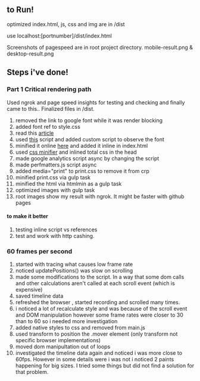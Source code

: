 ## to Run!

optimized index.html, js, css and img are in /dist

use localhost:[portnumber]/dist/index.html

Screenshots of pagespeed are in root project directory. mobile-result.png & desktop-result.png

## Steps i've done!

### Part 1 Critical rendering path

Used ngrok and page speed insights for testing and checking and finally came to this.. Finalized files in /dist.

1. removed the link to google font while it was render blocking
2. added font ref to style.css
3. read this <a href="http://www.filamentgroup.com/lab/font-events.html">article</a>
4. used <a href="https://github.com/bramstein/fontfaceobserver">this</a> script and added custom script to observe the font
5. minified it online <a href="http://jscompress.com/">here</a> and added it inline in index.html
6. used <a href="http://cssminifier.com/">css minifier</a> and inlined total css in the head
7. made google analytics script async by changing the script
8. made perfmatters.js script async
9. added media="print" to print.css to remove it from crp
10. minified print.css via gulp task
11. minified the html via htmlmin as a gulp task
12. optimized images with gulp task
13. root images show my result with ngrok. It might be faster with github pages

#### to make it better

1. testing inline script vs references
2. test and work with http cashing.

### 60 frames per second

1. started with tracing what causes low frame rate
2. noticed updatePositions() was slow on scrolling
3. made some modifications to the script. In a way that some dom calls and other calculations aren't called at each scroll event (which is expensive)
4. saved timeline data
5. refreshed the browser , started recording and scrolled many times.
6. i noticed a lot of recalculate style and was because of the scroll event and DOM manipulation however some frame rates were closer to 30 than to 60 so i needed more investigation
7. added native styles to css and removed from main.js
8. used transform to position the .mover element (only transform not specific browser implementations)
9. moved dom manipultation out of loops
10. investigated the timeline data again and noticed i was more close to 60fps. However in some details were i was not i noticed 2 paints happening for big sizes. I tried some things but did not find a solution for that problem.

